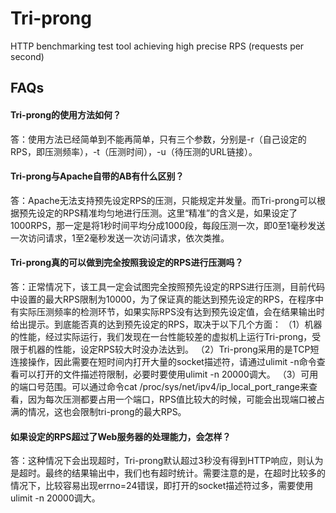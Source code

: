 Tri-prong
=========

HTTP benchmarking test tool achieving high precise RPS (requests per second)

FAQs
---------

#### Tri-prong的使用方法如何？

答：使用方法已经简单到不能再简单，只有三个参数，分别是-r（自己设定的RPS，即压测频率），-t（压测时间），-u（待压测的URL链接）。

#### Tri-prong与Apache自带的AB有什么区别？

答：Apache无法支持预先设定RPS的压测，只能规定并发量。而Tri-prong可以根据预先设定的RPS精准均匀地进行压测。这里“精准”的含义是，如果设定了1000RPS，那一定是将1秒时间平均分成1000段，每段压测一次，即0至1毫秒发送一次访问请求，1至2毫秒发送一次访问请求，依次类推。

#### Tri-prong真的可以做到完全按照我设定的RPS进行压测吗？

答：正常情况下，该工具一定会试图完全按照预先设定的RPS进行压测，目前代码中设置的最大RPS限制为10000，为了保证真的能达到预先设定的RPS，在程序中有实际压测频率的检测环节，如果实际RPS没有达到预先设定值，会在结果输出时给出提示。到底能否真的达到预先设定的RPS，取决于以下几个方面：
（1）机器的性能，经过实际运行，我们发现在一台性能较差的虚拟机上运行Tri-prong，受限于机器的性能，设定RPS较大时没办法达到。
（2）Tri-prong采用的是TCP短连接操作，因此需要在短时间内打开大量的socket描述符，请通过ulimit -n命令查看可以打开的文件描述符限制，必要时要使用ulimit -n 20000调大。
（3）可用的端口号范围。可以通过命令cat /proc/sys/net/ipv4/ip_local_port_range来查看，因为每次压测都要占用一个端口，RPS值比较大的时候，可能会出现端口被占满的情况，这也会限制tri-prong的最大RPS。

#### 如果设定的RPS超过了Web服务器的处理能力，会怎样？

答：这种情况下会出现超时，Tri-prong默认超过3秒没有得到HTTP响应，则认为是超时。最终的结果输出中，我们也有超时统计。需要注意的是，在超时比较多的情况下，比较容易出现errno=24错误，即打开的socket描述符过多，需要使用ulimit -n 20000调大。
